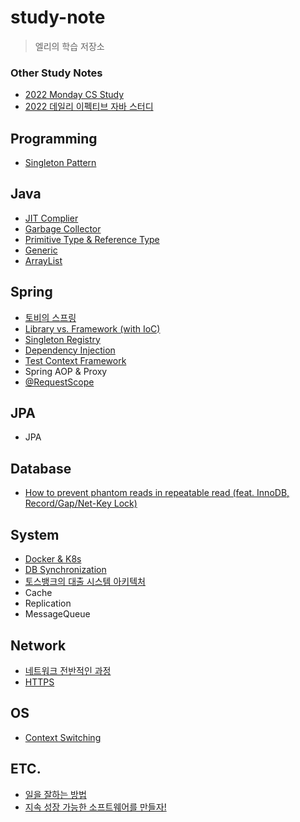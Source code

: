 # study-note

> 엘리의 학습 저장소

### Other Study Notes

- [2022 Monday CS Study](https://github.com/woowacourse-study/2022-Monday-CS-Study)
- [2022 데일리 이펙티브 자바 스터디](https://github.com/woowacourse-study/2022-daily-effective-java)

## Programming

- [Singleton Pattern](https://github.com/woowacourse-study/2022-Monday-CS-Study/blob/main/Design/1.md)

## Java

- [JIT Complier](./java/jit-compiler.md)
- [Garbage Collector](https://github.com/woowacourse-study/2022-Monday-CS-Study/blob/main/Java/2.md)
- [Primitive Type & Reference Type](./java/primitive-reference-type.md)
- [Generic](./java/generic.md)
- [ArrayList](https://github.com/woowacourse-study/2022-Monday-CS-Study/blob/main/Java/40.md)

## Spring

- [토비의 스프링](./spring/toby-spring.md)
- [Library vs. Framework (with IoC)](./spring/library-framework.md)
- [Singleton Registry](./spring/singleton-registry.md)
- [Dependency Injection](./spring/di.md)
- [Test Context Framework](./spring/test-context-framwork.md)
- Spring AOP & Proxy
- [@RequestScope](./spring/request-scope.md)

## JPA

- JPA

## Database

- [How to prevent phantom reads in repeatable read (feat. InnoDB, Record/Gap/Net-Key Lock)](./db/innodb-phantom-read.md)

## System

- [Docker & K8s](./system/docker-k8s.md)
- [DB Synchronization](./system/db-synchronization.md)
- [토스뱅크의 대출 시스템 아키텍처](./system/toss-bank-system-architecture.md)
- Cache
- Replication
- MessageQueue

## Network

- [네트워크 전반적인 과정](./network/networking-flow.md)
- [HTTPS](./network/https.md)

## OS

- [Context Switching](https://github.com/woowacourse-study/2022-Monday-CS-Study/blob/main/OperatingSystem/16.md)

## ETC.

- [일을 잘하는 방법](./etc/career.md)
- [지속 성장 가능한 소프트웨어를 만들자!](./etc/code.md)
